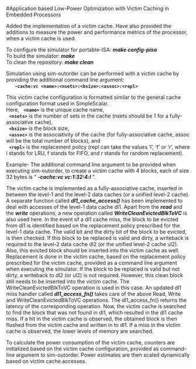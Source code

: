 #Application based Low-Power Optimization with Victim Caching in Embedded Processors

Added the implementation of a victim cache. Have also provided the additions to measure the power and performance metrics of the processor, when a victim cache is used. 

To configure the simulator for portable-ISA: ***make config-pisa***<br />
To build the simulator: ***make***<br />
To clean the repository: ***make clean***<br />

Simulation using sim-outorder can be performed with a victim cache by providing the additional command line argument: <br />
&nbsp;&nbsp;&nbsp;&nbsp;&nbsp;&nbsp;**`-cache:vc <name>:<nsets>:<bsize>:<assoc>:<repl>`**

This victim cache configuration is formatted similar to the general cache configuration format used in SimpleScalar.<br />
Here, &nbsp;&nbsp;**`<name>`**  is the unique cache name, <br />&nbsp;&nbsp;**`<nsets>`** is the number of sets in the cache (nsets should be 1 for a fully-associative cache), <br />&nbsp;&nbsp;**`<bsize>`** is the block size, <br />&nbsp;&nbsp;**`<assoc>`** is the associativity of the cache (for fully-associative cache, assoc will be the total number of blocks), and <br />&nbsp;&nbsp;**`<repl>`**  is the replacement policy (repl can take the values ‘l’, ‘f’ or ‘r’, where l stands for LRU, f stands for FIFO, and r stands for random replacement). 

Example- The additional command line argument to be provided when executing sim-outorder, to create a victim cache with 4 blocks, each of size 32 bytes is “ ***-cache:vc vc:1:32:4:l*** ”. 

The victim cache is implemented as a fully-associative cache, inserted in between the level-1 and the level-2 data caches (or a unified level-2 cache). A separate function called ***dl1_cache_access()*** has been implemented to deal with accesses of the level-1 data cache dl1. Apart from the ***read*** and the ***write*** operations, a new operation called ***WriteCleanEvictedBlkToVC*** is also used here. In the event of a dl1 cache miss, the block to be evicted from dl1 is identified based on the replacement policy prescribed for the level-1 data cache. The valid bit and the dirty bit of the block to be evicted, is then checked. If this block to be replaced is valid and dirty, a writeback is required to the level-2 data cache dl2 (or the unified level-2 cache ul2). Also, this evicted block should be inserted into the victim cache as well. Replacement is done in the victim cache, based on the replacement policy prescribed for the victim cache, provided as a command line argument when executing the simulator. If the block to be replaced is valid but not dirty, a writeback to dl2 (or ul2) is not required. However, this clean block still needs to be inserted into the victim cache. The WriteCleanEvictedBlkToVC operation is used in this case. An updated dl1 miss handler called ***dl1_access_fn()*** takes care of the above Read, Write and WriteCleanEvictedBlkToVC operations. The dl1_access_fn() returns the latency of the corresponding operation.
Now, the victim cache is searched to find the block that was not found in dl1, which resulted in the dl1 cache miss. If a hit in the victim cache is observed, the obtained block is then flushed from the victim cache and written in to dl1. If a miss in the victim cache is observed, the lower levels of memory are searched.
 
To calculate the power consumption of the victim cache, counters are initialized based on the victim cache configuration, provided as command-line argument to sim-outorder. Power estimates are then scaled dynamically based on victim cache accesses.
